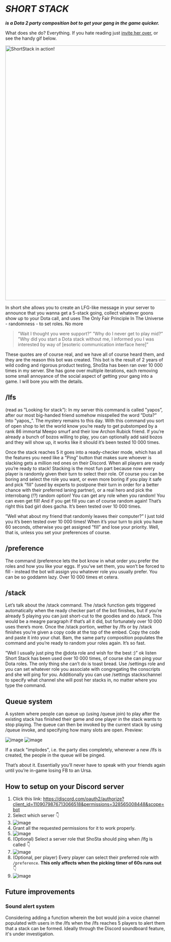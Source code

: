 

# ***SHORT STACK*** 
***is a Dota 2 party composition bot to get your gang in the game quicker.***

What does she do? Everything. If you hate reading just [invite her over](https://discord.com/api/oauth2/authorize?client_id=1109079876713066518&permissions=328565008448&scope=bot), or see the handy gif below.

<img src="shortgif.gif?raw=true" alt="ShortStack in action!" width="800px">

In short she allows you to create an LFG-like message in your server to announce that you wanna get a 5-stack going, collect whatever goons show up to your Dota call, and uses The Only Fair Principle In The Universe - randomness - to set roles. No more 

> ”Wait I thought you were support?” ”Why do I never get to play mid?”
> ”Why did you start a Dota stack without me, I informed you I was
> interested by way of [esoteric communication interface here]”

These quotes are of course real, and we have all of course heard them, and they are the reason this bot was created. This bot is the result of 2 years of wild coding and rigorous product testing, ShoSta has been ran over 10 000 times in my server. She has gone over multiple iterations, each removing some small annoyance of the social aspect of getting your gang into a game. I will bore you with the details.



## /lfs

(read as ”Looking for stack”): In my server this command is called ”yapos”, after our most big-handed friend somehow misspelled the word ”Dota?” Into ”yapos_”. The mystery remains to this day. With this command you sort of open shop to let the world know you’re ready to get pubstomped by a rank 86 immortal Meepo smurf and their low Archon Rubick friend. If you’re already a bunch of bozos willing to play, you can optionally add said bozos and they will show up, it works like it should it’s been tested 10 000 times. 

Once the stack reaches 5 it goes into a ready-checker mode, which has all the features you need like a ”Ping” button that makes sure whoever is slacking gets a million red ones on their Discord. When all players are ready you’re ready to stack!
Stacking is the most fun part because now every player is randomly given their turn to select their role. Of course you can be boring and select the role you want, or even more boring if you play it safe and pick ”fill” (used by experts to postpone their turn in order for a better chance with their preferred laning partner), or a real hero and pick the interrobang (⁉️) random option! You can get any role when you random! You can even get fill! And if you get fill you can of course random again! That’s right this bad girl does gacha. It’s been tested over 10 000 times. 

”Well what about my friend that randomly leaves their computer?” I just told you it’s been tested over 10 000 times! When it’s your turn to pick you have 60 seconds, otherwise you get assigned ”fill” and lose your priority. Well, that is, unless you set your preferences of course.

## /preference

The command /preference lets the bot know in what order you prefer the roles and how you like your eggs. If you’ve set them, you won’t be forced to fill - instead the bot will assign you whatever role you usually prefer. You can be so goddamn lazy. Over 10 000 times et cetera. 

## /stack

Let’s talk about the /stack command. The /stack function gets triggered automatically when the ready checker part of the bot finishes, but if you’re already 5 playing you can just short-cut to the goodies and do /stack. This would be a meagre paragraph if that’s all it did, but fortunately over 10 000 uses there’s more. Once the /stack portion, wether by /lfs or by /stack finishes you’re given a copy code at the top of the embed. Copy the code and paste it into your chat. Bam, the same party composition populates the command and you’re ready to random your roles again. It’s so fast. 

”Well I usually just ping the @dota role and wish for the best :)” ok listen Short Stack has been used over 10 000 times, of course she can ping your Dota roles. The only thing she can’t do is toast bread. Use /settings role and you can set whatever role you associate with congregating the conscripts and she will ping for you. Additionally you can use /settings stackschannel to specify what channel she will post her stacks in, no matter where you type the command.

## Queue system
A system where people can queue up (using /queue join) to play after the existing stack has finished their game and one player in the stack wants to stop playing. The queue can then be invoked by the current stack by using /queue invoke, and specifying how many slots are open.
Preview:

![image](https://github.com/snygghugo/ShortStack/assets/4653578/2a8fcdd3-9218-459c-a248-2dcd20d4c320) ![image](https://github.com/snygghugo/ShortStack/assets/4653578/65251a2f-2b98-4d5b-8f07-ff227bb52c5a)

If a stack "implodes", i.e. the party dies completely, whenever a new /lfs is created, the people in the queue will be pinged. 

That’s about it. Essentially you’ll never have to speak with your friends again until you’re in-game losing FB to an Ursa. 

## How to setup on your Discord server
1. Click this link: https://discord.com/oauth2/authorize?client_id=1109079876713066518&permissions=328565008448&scope=bot
2. Select which server 👇
3. ![image](https://github.com/snygghugo/ShortStack/assets/4653578/407b86ce-d292-49bc-9e56-3b2d8528a809)
4. Grant all the requested permissions for it to work properly. 
5. ![image](https://github.com/snygghugo/ShortStack/assets/4653578/f1bcdd77-2391-4383-a4f2-4ccd23ad20d7)
6. (Optional) Select a server role that ShoSta should ping when /lfg is called 👇
7. ![image](https://github.com/snygghugo/ShortStack/assets/4653578/0f87ba49-dc07-4b44-9653-29665974772e)
8. (Optional, per player) Every player can select their preferred role with `/preference`. **This only affects when the picking timer of 60s runs out** 👇
9. ![image](https://github.com/snygghugo/ShortStack/assets/4653578/93eaf768-333a-4e3b-97d2-4df97a83ed4e) 




## Future improvements

### Sound alert system
Considering adding a function wherein the bot would join a voice channel populated with users in the /lfs when the /lfs reaches 5 players to alert them that a stack can be formed. Ideally through the Discord soundboard feature, it's under investigation. 


